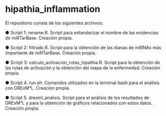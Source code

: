 # hipathia_inflammation 

El repositorio consta de los siguientes archivos:

●	Script 1: rename.R. Script para estandarizar el nombre de las evidencias de miRTarBase. Creación propia.

●	Script 2: filtrado.R. Script para la obtención de las dianas de miRNAs más importante de miRTarBase. Creación propia.

●	Script 3: calculo_activacion_rutas_hipathia.R. Script para la obtención de las rutas de activación y la obtención del mapa de la enfermedad. Creación propia.

●	Script 4. run.sh. Comandos utilizados en la terminal bash para el análisis con DRExM³L. Creación propia.

●	Script 5. drexml_analisis. Script para el análisis de los resultados de DRExM³L y para la obtención de gráficos relacionados con estos datos. Creación propia.

